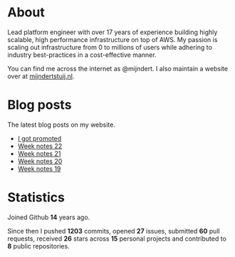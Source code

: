 # About

Lead platform engineer with over 17 years of experience building highly scalable, high performance infrastructure on top of AWS. My passion is scaling out infrastructure from 0 to millions of users while adhering to industry best-practices in a cost-effective manner.

You can find me across the internet as @mijndert. I also maintain a website over at [mijndertstuij.nl](https://mijndertstuij.nl/).

# Blog posts

The latest blog posts on my website.

<!-- BLOGPOSTS:START -->
- [I got promoted](https://mijndertstuij.nl/posts/i-got-promoted-to-lead/)
- [Week notes 22](https://mijndertstuij.nl/posts/week-notes-22/)
- [Week notes 21](https://mijndertstuij.nl/posts/week-notes-21/)
- [Week notes 20](https://mijndertstuij.nl/posts/week-notes-20/)
- [Week notes 19](https://mijndertstuij.nl/posts/week-notes-19/)
<!-- BLOGPOSTS:END -->

# Statistics

Joined Github **14** years ago.

Since then I pushed **1203** commits, opened **27** issues, submitted **60** pull requests, received **26** stars across **15** personal projects and contributed to **8** public repositories.
